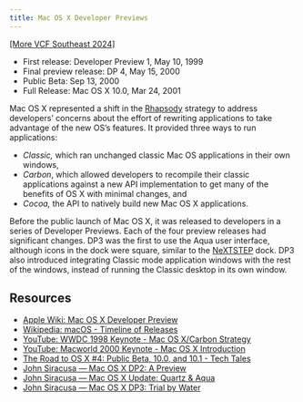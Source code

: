 ```yaml
---
title: Mac OS X Developer Previews
---
```


[[More VCF Southeast 2024]](/computers/vcfse2024)

- First release: Developer Preview 1, May 10, 1999
- Final preview release: DP 4, May 15, 2000
- Public Beta: Sep 13, 2000
- Full Release: Mac OS X 10.0, Mar 24, 2001

Mac OS X represented a shift in the [Rhapsody](./rhapsody) strategy to address developers’ concerns about the effort of rewriting applications to take advantage of the new OS’s features. It provided three ways to run applications:

- _Classic,_ which ran unchanged classic Mac OS applications in their own windows,
- _Carbon_, which allowed developers to recompile their classic applications against a new API implementation to get many of the benefits of OS X with minimal changes, and
- _Cocoa,_ the API to natively build new Mac OS X applications.

Before the public launch of Mac OS X, it was released to developers in a series of Developer Previews. Each of the four preview releases had significant changes. DP3 was the first to use the Aqua user interface, although icons in the dock were square, similar to the [NeXTSTEP](./nextstep) dock. DP3 also introduced integrating Classic mode application windows with the rest of the windows, instead of running the Classic desktop in its own window.

## Resources

- [Apple Wiki: Mac OS X Developer Preview](https://apple.fandom.com/wiki/Mac_OS_X_Developer_Preview)
- [Wikipedia: macOS - Timeline of Releases](https://en.wikipedia.org/wiki/MacOS#Timeline_of_releases)
- [YouTube: WWDC 1998 Keynote - Mac OS X/Carbon Strategy](https://youtu.be/03kTC0Sm7wc?t=2868)
- [YouTube: Macworld 2000 Keynote - Mac OS X Introduction](https://youtu.be/AcGzCIlz8y0?t=4057)
- [The Road to OS X #4: Public Beta, 10.0, and 10.1 - Tech Tales](https://overcast.fm/+wCpwbBqbw)
- [John Siracusa — Mac OS X DP2: A Preview](https://archive.arstechnica.com/reviews/4q99/macos-x-dp2/m-macos-x-dp2-1.html)
- [John Siracusa — Mac OS X Update: Quartz & Aqua](https://archive.arstechnica.com/reviews/1q00/macos-x-gui/macos-x-gui-1.html)
- [John Siracusa — Mac OS X DP3: Trial by Water](https://archive.arstechnica.com/reviews/1q00/macos-x-dp3/macos-x-dp3-1.html)
